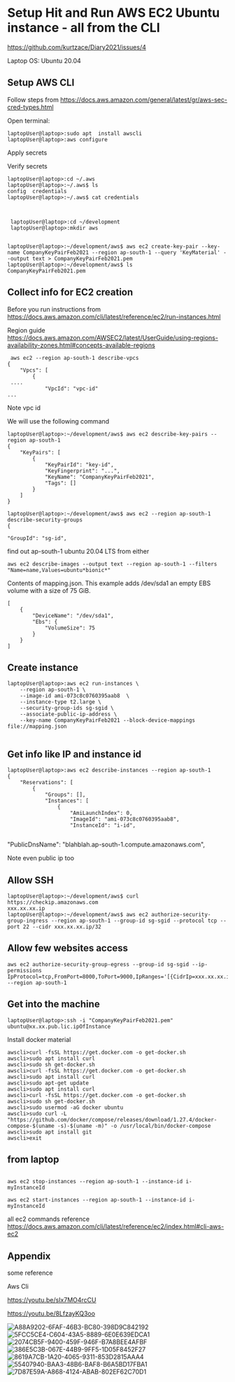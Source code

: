 # Setup Hit and Run AWS EC2 Ubuntu instance - all from the CLI

https://github.com/kurtzace/Diary2021/issues/4
   
   
Laptop OS: Ubuntu  20.04 


## Setup AWS CLI
Follow steps from https://docs.aws.amazon.com/general/latest/gr/aws-sec-cred-types.html

Open terminal:
```
laptopUser@laptop>:sudo apt  install awscli 
laptopUser@laptop>:aws configure
```
Apply secrets

Verify secrets

```
laptopUser@laptop>:cd ~/.aws
laptopUser@laptop>:~/.aws$ ls
config  credentials
laptopUser@laptop>:~/.aws$ cat credentials 

 
 
 laptopUser@laptop>:cd ~/development
 laptopUser@laptop>:mkdir aws


laptopUser@laptop>:~/development/aws$ aws ec2 create-key-pair --key-name CompanyKeyPairFeb2021 --region ap-south-1 --query 'KeyMaterial' --output text > CompanyKeyPairFeb2021.pem
laptopUser@laptop>:~/development/aws$ ls
CompanyKeyPairFeb2021.pem  

```
## Collect info for EC2 creation
Before you run instructions from 
https://docs.aws.amazon.com/cli/latest/reference/ec2/run-instances.html



Region guide https://docs.aws.amazon.com/AWSEC2/latest/UserGuide/using-regions-availability-zones.html#concepts-available-regions
```
 aws ec2 --region ap-south-1 describe-vpcs
{
    "Vpcs": [
        {
 ....
            "VpcId": "vpc-id"
...
```

Note vpc id

We will use the following command
```
laptopUser@laptop>:~/development/aws$ aws ec2 describe-key-pairs --region ap-south-1
{
    "KeyPairs": [
        {
            "KeyPairId": "key-id",
            "KeyFingerprint": "...",
            "KeyName": "CompanyKeyPairFeb2021",
            "Tags": []
        }
    ]
}
```

```
laptopUser@laptop>:~/development/aws$ aws ec2 --region ap-south-1 describe-security-groups
{

"GroupId": "sg-id",
```


find out ap-south-1 ubuntu 20.04 LTS from either

```
aws ec2 describe-images --output text --region ap-south-1 --filters "Name=name,Values=ubuntu*bionic*"

```

Contents of mapping.json. This example adds /dev/sda1 an empty EBS volume with a size of 75 GiB.    

```
[
    {
        "DeviceName": "/dev/sda1",
        "Ebs": {
            "VolumeSize": 75
        }
    }
]
```

## Create instance
```
laptopUser@laptop>:aws ec2 run-instances \
    --region ap-south-1 \
    --image-id ami-073c8c0760395aab8  \
    --instance-type t2.large \
    --security-group-ids sg-sgid \
    --associate-public-ip-address \
    --key-name CompanyKeyPairFeb2021 --block-device-mappings file://mapping.json
    
```

## Get info like IP and instance id
```
laptopUser@laptop>:aws ec2 describe-instances --region ap-south-1
{
    "Reservations": [
        {
            "Groups": [],
            "Instances": [
                {
                    "AmiLaunchIndex": 0,
                    "ImageId": "ami-073c8c0760395aab8",
                    "InstanceId": "i-id",


```
 "PublicDnsName": "blahblah.ap-south-1.compute.amazonaws.com",

Note even public ip too


## Allow SSH
```
laptopUser@laptop>:~/development/aws$ curl https://checkip.amazonaws.com
xxx.xx.xx.ip
laptopUser@laptop>:~/development/aws$ aws ec2 authorize-security-group-ingress --region ap-south-1 --group-id sg-sgid --protocol tcp --port 22 --cidr xxx.xx.xx.ip/32
```


## Allow few websites access   

```
aws ec2 authorize-security-group-egress --group-id sg-sgid --ip-permissions IpProtocol=tcp,FromPort=8000,ToPort=9000,IpRanges='[{CidrIp=xxx.xx.xx.ip/32}]' --region ap-south-1
```

## Get into the machine
```
laptopUser@laptop>:ssh -i "CompanyKeyPairFeb2021.pem" ubuntu@xx.xx.pub.lic.ipOfInstance
```
Install docker material

```
awscli>curl -fsSL https://get.docker.com -o get-docker.sh
awscli>sudo apt install curl
awscli>sudo sh get-docker.sh
awscli>curl -fsSL https://get.docker.com -o get-docker.sh
awscli>sudo apt install curl
awscli>sudo apt-get update
awscli>sudo apt install curl
awscli>curl -fsSL https://get.docker.com -o get-docker.sh
awscli>sudo sh get-docker.sh
awscli>sudo usermod -aG docker ubuntu
awscli>sudo curl -L "https://github.com/docker/compose/releases/download/1.27.4/docker-compose-$(uname -s)-$(uname -m)" -o /usr/local/bin/docker-compose
awscli>sudo apt install git
awscli>exit

```

## from laptop
```

aws ec2 stop-instances --region ap-south-1 --instance-id i-myInstanceId

aws ec2 start-instances --region ap-south-1 --instance-id i-myInstanceId

```


all ec2 commands reference
https://docs.aws.amazon.com/cli/latest/reference/ec2/index.html#cli-aws-ec2


## Appendix 

some reference


Aws Cli

https://youtu.be/sIx7MO4rcCU

https://youtu.be/8LfzayKQ3oo

![A88A9202-6FAF-46B3-BC80-398D9C842192](https://user-images.githubusercontent.com/2136211/109416499-a6085380-79e4-11eb-8349-934828199d85.jpeg)
![5FCC5CE4-C604-43A5-8889-6E0E639EDCA1](https://user-images.githubusercontent.com/2136211/109416502-aacd0780-79e4-11eb-846a-35a61a7fdd37.png)
![2074CB5F-9400-459F-946F-B7A8BEE4AFBF](https://user-images.githubusercontent.com/2136211/109416504-ad2f6180-79e4-11eb-9571-db1b10690522.png)
![386E5C3B-067E-44B9-9FF5-1D05F8452F27](https://user-images.githubusercontent.com/2136211/109416505-aef92500-79e4-11eb-81da-fc1b5062e9f0.jpeg)
![8619A7CB-1A20-4065-9311-853D2815AAA4](https://user-images.githubusercontent.com/2136211/109416506-af91bb80-79e4-11eb-9bff-1dabf585083d.jpeg)
![55407940-BAA3-48B6-BAF8-B6A5BD17FBA1](https://user-images.githubusercontent.com/2136211/109416507-af91bb80-79e4-11eb-82ba-4c454f084486.jpeg)
![7D87E59A-A868-4124-ABAB-802EF62C70D1](https://user-images.githubusercontent.com/2136211/109416508-b02a5200-79e4-11eb-8c13-e3c5738c8954.jpeg)


